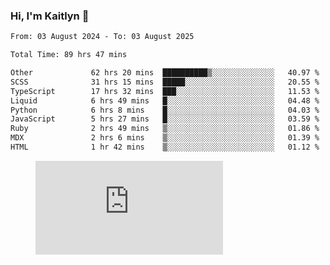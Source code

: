 ### Hi, I'm Kaitlyn 👋
<!--START_SECTION:waka-->

```txt
From: 03 August 2024 - To: 03 August 2025

Total Time: 89 hrs 47 mins

Other             62 hrs 20 mins  ██████████▒░░░░░░░░░░░░░░   40.97 %
SCSS              31 hrs 15 mins  █████░░░░░░░░░░░░░░░░░░░░   20.55 %
TypeScript        17 hrs 32 mins  ███░░░░░░░░░░░░░░░░░░░░░░   11.53 %
Liquid            6 hrs 49 mins   █░░░░░░░░░░░░░░░░░░░░░░░░   04.48 %
Python            6 hrs 8 mins    █░░░░░░░░░░░░░░░░░░░░░░░░   04.03 %
JavaScript        5 hrs 27 mins   █░░░░░░░░░░░░░░░░░░░░░░░░   03.59 %
Ruby              2 hrs 49 mins   ▒░░░░░░░░░░░░░░░░░░░░░░░░   01.86 %
MDX               2 hrs 6 mins    ▒░░░░░░░░░░░░░░░░░░░░░░░░   01.39 %
HTML              1 hr 42 mins    ▒░░░░░░░░░░░░░░░░░░░░░░░░   01.12 %
```

<!--END_SECTION:waka-->

<figure><embed src="https://wakatime.com/share/@018d58bc-3d22-46c9-b2d7-4ed36fb8172d/243b5d9b-77cd-4133-89ff-dcc8f225fa18.svg"></embed></figure>
